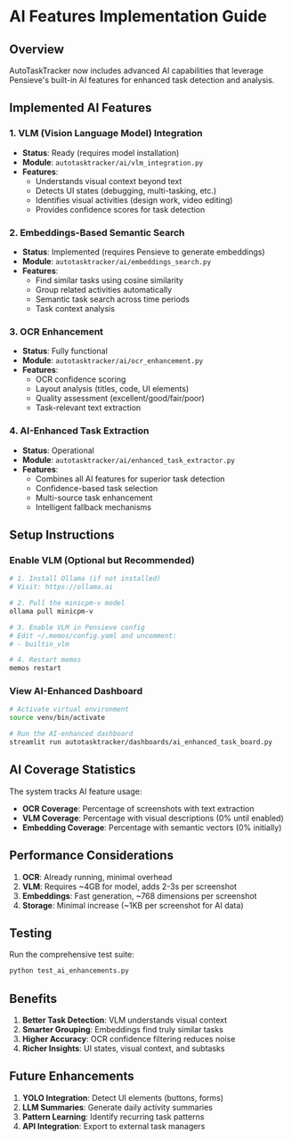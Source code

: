 # AI Features Implementation Guide

## Overview
AutoTaskTracker now includes advanced AI capabilities that leverage Pensieve's built-in AI features for enhanced task detection and analysis.

## Implemented AI Features

### 1. **VLM (Vision Language Model) Integration**
- **Status**: Ready (requires model installation)
- **Module**: `autotasktracker/ai/vlm_integration.py`
- **Features**:
  - Understands visual context beyond text
  - Detects UI states (debugging, multi-tasking, etc.)
  - Identifies visual activities (design work, video editing)
  - Provides confidence scores for task detection

### 2. **Embeddings-Based Semantic Search**
- **Status**: Implemented (requires Pensieve to generate embeddings)
- **Module**: `autotasktracker/ai/embeddings_search.py`
- **Features**:
  - Find similar tasks using cosine similarity
  - Group related activities automatically
  - Semantic task search across time periods
  - Task context analysis

### 3. **OCR Enhancement**
- **Status**: Fully functional
- **Module**: `autotasktracker/ai/ocr_enhancement.py`
- **Features**:
  - OCR confidence scoring
  - Layout analysis (titles, code, UI elements)
  - Quality assessment (excellent/good/fair/poor)
  - Task-relevant text extraction

### 4. **AI-Enhanced Task Extraction**
- **Status**: Operational
- **Module**: `autotasktracker/ai/enhanced_task_extractor.py`
- **Features**:
  - Combines all AI features for superior task detection
  - Confidence-based task selection
  - Multi-source task enhancement
  - Intelligent fallback mechanisms

## Setup Instructions

### Enable VLM (Optional but Recommended)
```bash
# 1. Install Ollama (if not installed)
# Visit: https://ollama.ai

# 2. Pull the minicpm-v model
ollama pull minicpm-v

# 3. Enable VLM in Pensieve config
# Edit ~/.memos/config.yaml and uncomment:
# - builtin_vlm

# 4. Restart memos
memos restart
```

### View AI-Enhanced Dashboard
```bash
# Activate virtual environment
source venv/bin/activate

# Run the AI-enhanced dashboard
streamlit run autotasktracker/dashboards/ai_enhanced_task_board.py
```

## AI Coverage Statistics

The system tracks AI feature usage:
- **OCR Coverage**: Percentage of screenshots with text extraction
- **VLM Coverage**: Percentage with visual descriptions (0% until enabled)
- **Embedding Coverage**: Percentage with semantic vectors (0% initially)

## Performance Considerations

1. **OCR**: Already running, minimal overhead
2. **VLM**: Requires ~4GB for model, adds 2-3s per screenshot
3. **Embeddings**: Fast generation, ~768 dimensions per screenshot
4. **Storage**: Minimal increase (~1KB per screenshot for AI data)

## Testing

Run the comprehensive test suite:
```bash
python test_ai_enhancements.py
```

## Benefits

1. **Better Task Detection**: VLM understands visual context
2. **Smarter Grouping**: Embeddings find truly similar tasks
3. **Higher Accuracy**: OCR confidence filtering reduces noise
4. **Richer Insights**: UI states, visual context, and subtasks

## Future Enhancements

1. **YOLO Integration**: Detect UI elements (buttons, forms)
2. **LLM Summaries**: Generate daily activity summaries
3. **Pattern Learning**: Identify recurring task patterns
4. **API Integration**: Export to external task managers